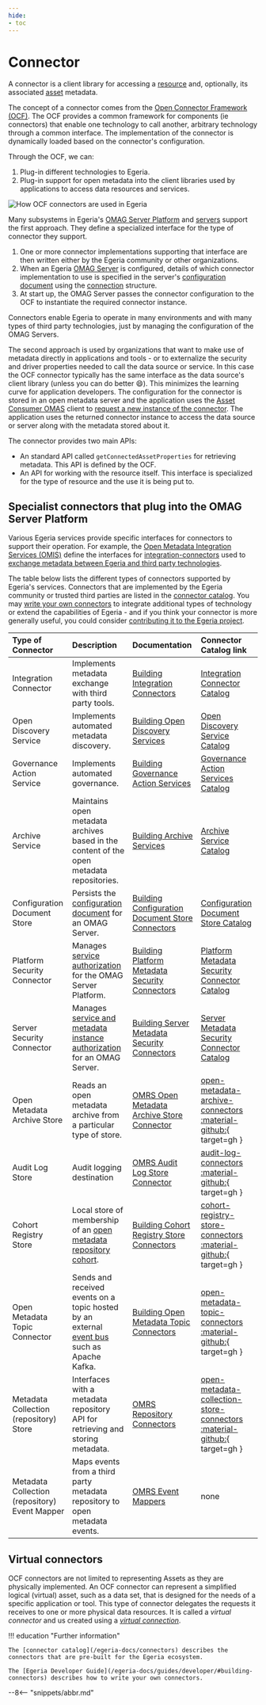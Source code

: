 ```yaml
---
hide:
- toc
---
```


<!-- SPDX-License-Identifier: CC-BY-4.0 -->
<!-- Copyright Contributors to the ODPi Egeria project. -->

# Connector

A connector is a client library for accessing a [resource](/egeria-docs/concepts/resource) and, optionally, its associated [asset](/egeria-docs/concepts/asset) metadata.

The concept of a connector comes from the [Open Connector Framework (OCF)](/egeria-docs/frameworks/ocf/overview). The OCF provides a common framework for components (ie connectors) that enable one technology to call another, arbitrary technology through a common interface. The implementation of the connector is dynamically loaded based on the connector's configuration.

Through the OCF, we can:

1. Plug-in different technologies to Egeria.
2. Plug-in support for open metadata into the client libraries used by applications to access data resources and services.

![How OCF connectors are used in Egeria](/egeria-docs/connectors/compare-use-of-connectors.svg)

Many subsystems in Egeria's [OMAG Server Platform](/egeria-docs/concepts/omag-server-platform) and [servers](/egeria-docs/concepts/omag-server) support the first approach. They define a specialized interface for the type of connector they support.

1. One or more connector implementations supporting that interface are then written either by the Egeria community or other organizations.
2. When an Egeria [OMAG Server](/egeria-docs/concepts/omag-server) is configured, details of which connector implementation to use is specified in the server's [configuration document](/egeria-docs/concepts/configuration-document) using the [connection](/egeria-docs/concepts/connection) structure.
3. At start up, the OMAG Server passes the connector configuration to the OCF to instantiate the required connector instance.

Connectors enable Egeria to operate in many environments and with many types of third party technologies, just by managing the configuration of the OMAG Servers.

The second approach is used by organizations that want to make use of metadata directly in applications and tools - or to externalize the security and driver properties needed to call the data source or service. In this case the OCF connector typically has the same interface as the data source's client library (unless you can do better :smile:). This minimizes the learning curve for application developers. The configuration for the connector is stored in an open metadata server and the application uses the [Asset Consumer OMAS](/egeria-docs/services/omas/asset-consumer) client to [request a new instance of the connector](/egeria-docs/developer/#using-connectors). The application uses the returned connector instance to access the data source or server along with the metadata stored about it.

The connector provides two main APIs:

- An standard API called `getConnectedAssetProperties` for retrieving metadata.  This API is defined by the OCF.
- An API for working with the resource itself.  This interface is specialized for the type of resource and the use it is being put to.

## Specialist connectors that plug into the OMAG Server Platform

Various Egeria services provide specific interfaces for connectors to support their operation.  For example, the [Open Metadata Integration Services (OMIS)](/egeria-docs/services/omis) define the interfaces for [integration-connectors](/egeria-docs/concepts/integration-connector) used to [exchange metadata between Egeria and third party technologies](/egeria-docs/patterns/metadata-exchange/overview). 

The table below lists the different types of connectors supported by Egeria's services. Connectors that are implemented by the Egeria community or trusted third parties are listed in the [connector catalog](/egeria-docs/connectors).  You may [write your own connectors](/egeria-docs/guides/developer/#building-connectors) to integrate additional types of technology or extend the capabilities of Egeria - and if you think your connector is more generally useful, you could consider [contributing it to the Egeria project](/egeria-docs/guides/community).



| Type of Connector             | Description | Documentation | Connector Catalog link |
| :-----------------------------| :---------- | :------------ | :---------------------- |
| Integration Connector         | Implements metadata exchange with third party tools. | [Building Integration Connectors](/egeria-docs/guides/developer/integration-connectors/overview) | [Integration Connector Catalog](/egeria-docs/connectors/#integration-connectors) |
| Open Discovery Service        | Implements automated metadata discovery.| [Building Open Discovery Services](/egeria-docs/guides/developer/open-discovery-services/overview) | [Open Discovery Service Catalog](/egeria-docs/connectors/#open-discovery-services) |
| Governance Action Service     | Implements automated governance. | [Building Governance Action Services](/egeria-docs/guides/developer/governance-action-services/overview) | [Governance Action Services Catalog](/egeria-docs/connectors/#governance-action-services) |
| Archive Service               | Maintains open metadata archives based in the content of the open metadata repositories. | [Building Archive Services](/egeria-docs/guides/developer/archive-services/overview) | [Archive Service Catalog](/egeria-docs/connectors/#archive-services) |
| Configuration Document Store  | Persists the [configuration document](/egeria-docs/concepts/configuration-document/#storage) for an OMAG Server. | [Building Configuration Document Store Connectors](/egeria-docs/guides/developer/runtime-connectors/configuration-document-store-connector) | [Configuration Document Store Catalog](/egeria-docs/connectors/#configuration-document-store-connectors) |
| Platform Security Connector   | Manages [service authorization](/egeria-docs/features/metadata-security) for the OMAG Server Platform. | [Building Platform Metadata Security Connectors](/egeria-docs/guides/developer/runtime-connectors/) | [Platform Metadata Security Connector Catalog](/egeria-docs/connectors/#platform-metadata-security-connectors) |
| Server Security Connector     | Manages [service and metadata instance authorization](/egeria-docs/features/metadata-security) for an OMAG Server. | [Building Server Metadata Security Connectors](/egeria-docs/guides/developer/runtime-connectors/server-metadata-security-connector) | [Server Metadata Security Connector Catalog](/egeria-docs/connectors/#server-metadata-security-connectors) |
| Open Metadata Archive Store   | Reads an open metadata archive from a particular type of store. | [OMRS Open Metadata Archive Store Connector](/egeria-docs/concepts/open-metadata-archive-store-connector) | [open-metadata-archive-connectors :material-github:](https://github.com/odpi/egeria/tree/master/open-metadata-implementation/adapters/open-connectors/repository-services-connectors/open-metadata-archive-connectors){ target=gh } |
| Audit Log Store               | Audit logging destination | [OMRS Audit Log Store Connector](/egeria-docs/concepts/audit-log-store-connector) | [audit-log-connectors :material-github:](https://github.com/odpi/egeria/tree/master/open-metadata-implementation/adapters/open-connectors/repository-services-connectors/audit-log-connectors){ target=gh } |
| Cohort Registry Store         | Local store of membership of an [open metadata repository cohort](/egeria-docs/concepts/cohort-member). | [Building Cohort Registry Store Connectors](/egeria-docs/guides/developer/runtime-connectors/cohort-registry-store-connector) | [cohort-registry-store-connectors :material-github:](https://github.com/odpi/egeria/tree/master/open-metadata-implementation/adapters/open-connectors/repository-services-connectors/cohort-registry-store-connectors){ target=gh } |
| Open Metadata Topic Connector | Sends and received events on a topic hosted by an external [event bus](/egeria-docs/concepts/event-bus) such as Apache Kafka. | [Building Open Metadata Topic Connectors](/egeria-docs/concepts/open-metadata-topic-connector) | [open-metadata- topic-connectors :material-github:](https://github.com/odpi/egeria/tree/master/open-metadata-implementation/adapters/open-connectors/event-bus-connectors/open-metadata-topic-connectors){ target=gh } |
| Metadata Collection (repository) Store | Interfaces with a metadata repository API for retrieving and storing metadata. | [OMRS Repository Connectors](/egeria-docs/concepts/repository-connector)| [open-metadata-collection-store-connectors :material-github:](https://github.com/odpi/egeria/tree/master/open-metadata-implementation/adapters/open-connectors/repository-services-connectors/open-metadata-collection-store-connectors){ target=gh } |
| Metadata Collection (repository) Event Mapper | Maps events from a third party metadata repository to open metadata events. | [OMRS Event Mappers](/egeria-docs/concepts/event-mapper-connector) | none |



## Virtual connectors

OCF connectors are not limited to representing Assets as they are physically implemented. An OCF connector can represent a simplified logical (virtual) asset, such as a data set, that is designed for the needs of a specific application or tool. This type of connector delegates the requests it receives to one or more physical data resources.  It is called a *virtual connector* and us created using a [*virtual connection*](/egeria-docs/concepts/connection/#virtual-connections).

!!! education "Further information"

    The [connector catalog](/egeria-docs/connectors) describes the connectors that are pre-built for the Egeria ecosystem.

    The [Egeria Developer Guide](/egeria-docs/guides/developer/#building-connectors) describes how to write your own connectors.

--8<-- "snippets/abbr.md"




